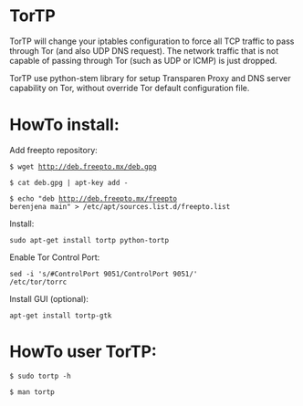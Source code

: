 TorTP
==========

TorTP will change your iptables configuration to force all TCP traffic to pass through Tor (and also UDP DNS request). The network traffic that is not capable of passing through Tor (such as UDP or ICMP) is just dropped.

TorTP use python-stem library for setup Transparen Proxy and DNS server capability on Tor, without override Tor default configuration file.

HowTo install:
=============

Add freepto repository:

<code>$ wget http://deb.freepto.mx/deb.gpg</code>

<code>$ cat deb.gpg | apt-key add -</code>

<code>$ echo "deb http://deb.freepto.mx/freepto berenjena main" > /etc/apt/sources.list.d/freepto.list</code>

Install:

<code>sudo apt-get install tortp python-tortp</code>

Enable Tor Control Port:

<code>sed -i 's/#ControlPort 9051/ControlPort 9051/' /etc/tor/torrc</code>

Install GUI (optional):

<code>apt-get install tortp-gtk</code>

HowTo user TorTP:
=================

<code>$ sudo tortp -h</code>

<code>$ man tortp</code>
